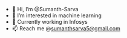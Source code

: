 - 👋 Hi, I’m @Sumanth-Sarva
- 👀 I’m interested in machine learning
- 🌱 Currently working in Infosys
- 📫 Reach me @sumanthsarva5@gmail.com

<!---
Sumanth-Sarva/Sumanth-Sarva is a ✨ special ✨ repository because its `README.md` (this file) appears on your GitHub profile.
You can click the Preview link to take a look at your changes.
--->
